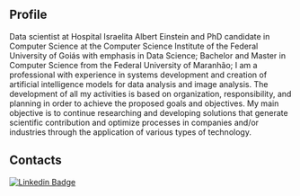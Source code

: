 <h2 dir="auto">
  Profile
</h2>

<p align="justify">

Data scientist at Hospital Israelita Albert Einstein and PhD candidate in Computer Science at the Computer Science Institute of the Federal University of Goiás with emphasis in Data Science; Bachelor and Master in Computer Science from the Federal University of Maranhão; I am a professional with experience in systems development and creation of artificial intelligence models for data analysis and image analysis. The development of all my activities is based on organization, responsibility, and planning in order to achieve the proposed goals and objectives. My main objective is to continue researching and developing solutions that generate scientific contribution and optimize processes in companies and/or industries through the application of various types of technology.

</p>

<h2 dir="auto">
  Contacts
</h2>

<a href="https://www.linkedin.com/in/guilherme-a-s-ribeiro/" rel="nofollow"><img src="https://camo.githubusercontent.com/a4995f7d13968dacd8f15a1703324eda70a9f0ad6b1d16cde7693aeb6aed6643/68747470733a2f2f696d672e736869656c64732e696f2f62616467652f2d72616661656c7065726f636f2d626c75653f7374796c653d666c61742d737175617265266c6f676f3d4c696e6b6564696e266c6f676f436f6c6f723d7768697465266c696e6b3d68747470733a2f2f7777772e6c696e6b6564696e2e636f6d2f696e2f72616661656c7065726f636f2f" alt="Linkedin Badge" data-canonical-src="https://img.shields.io/badge/-guilherme-a-s-ribeiro-blue?style=flat-square&amp;logo=Linkedin&amp;logoColor=white&amp;link=https://www.linkedin.com/in/guilherme-a-s-ribeiro/" style="max-width: 100%;">

</a>

<!--
**guilhermeribeiro/guilhermeribeiro** is a ✨ _special_ ✨ repository because its `README.md` (this file) appears on your GitHub profile.

Here are some ideas to get you started:

- 🔭 I’m currently working on ...
- 🌱 I’m currently learning ...
- 👯 I’m looking to collaborate on ...
- 🤔 I’m looking for help with ...
- 💬 Ask me about ...
- 📫 How to reach me: ...
- 😄 Pronouns: ...
- ⚡ Fun fact: ...
-->


<!--
**guilhermeribeiro/guilhermeribeiro** is a ✨ _special_ ✨ repository because its `README.md` (this file) appears on your GitHub profile.

Here are some ideas to get you started:

- 🔭 I’m currently working on ...
- 🌱 I’m currently learning ...
- 👯 I’m looking to collaborate on ...
- 🤔 I’m looking for help with ...
- 💬 Ask me about ...
- 📫 How to reach me: ...
- 😄 Pronouns: ...
- ⚡ Fun fact: ...
-->
